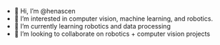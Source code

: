 - 👋 Hi, I’m @henascen
- 👀 I’m interested in computer vision, machine learning, and robotics.
- 🌱 I’m currently learning robotics and data processing
- 💞️ I’m looking to collaborate on robotics + computer vision projects

<!---
henascen/henascen is a ✨ special ✨ repository because its `README.md` (this file) appears on your GitHub profile.
You can click the Preview link to take a look at your changes.
--->
